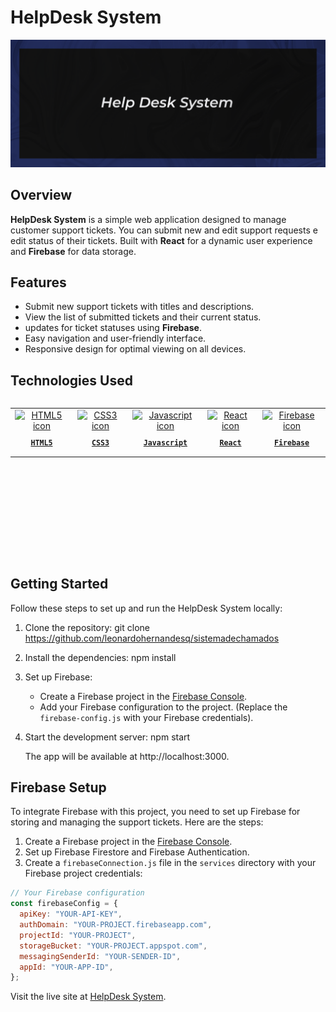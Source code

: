 
# HelpDesk System

![HelpDesk Screenshot](image-readme.png)

## Overview
**HelpDesk System** is a simple web application designed to manage customer support tickets. You can submit new and edit support requests e edit status of their tickets. Built with **React** for a dynamic user experience and **Firebase** for data storage.

## Features
- Submit new support tickets with titles and descriptions.
- View the list of submitted tickets and their current status.
- updates for ticket statuses using **Firebase**.
- Easy navigation and user-friendly interface.
- Responsive design for optimal viewing on all devices.

## Technologies Used
<table align="left" height="255px">
  <tr>
    <td align="center">
      <a href="https://developer.mozilla.org/en-US/docs/Web/HTML/">
        <img src="https://skillicons.dev/icons?i=html" width="65px" alt="HTML5 icon"/><br/>
        <sub>
          <b>
            <pre>HTML5</pre>
          </b>
        </sub>
      </a>
    </td>
    <td align="center">
      <a href="https://developer.mozilla.org/en-US/docs/Web/CSS/">
        <img src="https://skillicons.dev/icons?i=css" width="65px" alt="CSS3 icon"/><br/>
        <sub>
          <b>
            <pre>CSS3</pre>
          </b>
        </sub>
      </a>
    </td>
    <td align="center">
      <a href="https://developer.mozilla.org/en-US/docs/Web/JavaScript/">
        <img src="https://skillicons.dev/icons?i=js" width="65px" alt="Javascript icon"/><br/>
        <sub>
          <b>
            <pre>Javascript</pre>
          </b>
        </sub>
      </a>
    </td>
    <td align="center">
      <a href="https://react.dev/">
        <img src="https://skillicons.dev/icons?i=react" width="65px" alt="React icon"/><br/>
        <sub>
          <b>
            <pre>React</pre>
          </b>
        </sub>
      </a>
    </td>
    <td align="center">
      <a href="https://firebase.google.com/">
        <img src="https://skillicons.dev/icons?i=firebase" width="65px" alt="Firebase icon"/><br/>
        <sub>
          <b>
            <pre>Firebase</pre>
          </b>
        </sub>
      </a>
    </td>
  </tr>
</table>
<br/><br/><br/><br/><br/><br/><br/><br/>

## Getting Started
Follow these steps to set up and run the HelpDesk System locally:

1. Clone the repository:
   git clone https://github.com/leonardohernandesq/sistemadechamados

2. Install the dependencies:
   npm install

3. Set up Firebase:
   - Create a Firebase project in the [Firebase Console](https://console.firebase.google.com/).
   - Add your Firebase configuration to the project. (Replace the `firebase-config.js` with your Firebase credentials).

4. Start the development server:
   npm start

   The app will be available at http://localhost:3000.

## Firebase Setup
To integrate Firebase with this project, you need to set up Firebase for storing and managing the support tickets. Here are the steps:

1. Create a Firebase project in the [Firebase Console](https://console.firebase.google.com/).
2. Set up Firebase Firestore and Firebase Authentication.
3. Create a `firebaseConnection.js` file in the `services` directory with your Firebase project credentials:

```javascript
// Your Firebase configuration
const firebaseConfig = {
  apiKey: "YOUR-API-KEY",
  authDomain: "YOUR-PROJECT.firebaseapp.com",
  projectId: "YOUR-PROJECT",
  storageBucket: "YOUR-PROJECT.appspot.com",
  messagingSenderId: "YOUR-SENDER-ID",
  appId: "YOUR-APP-ID",
};
```

Visit the live site at [HelpDesk System](https://sistemadechamados.vercel.app/).
